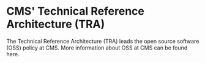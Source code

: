 # CMS' Technical Reference Architecture (TRA) 

The Technical Reference Architecture (TRA) leads the open source software (OSS) policy at CMS. More information about OSS at CMS can be found here. 
